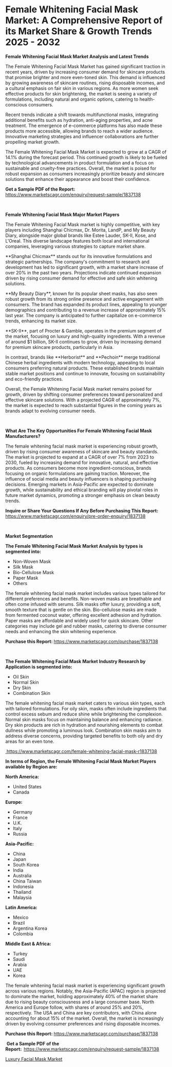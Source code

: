<p><h1>Female Whitening Facial Mask Market: A Comprehensive Report of its Market Share & Growth Trends 2025 - 2032</h1></p><p><strong>Female Whitening Facial Mask Market Analysis and Latest Trends</strong></p>
<p><p>The Female Whitening Facial Mask Market has gained significant traction in recent years, driven by increasing consumer demand for skincare products that promise brighter and more even-toned skin. This demand is influenced by growing awareness of skincare routines, rising disposable incomes, and a cultural emphasis on fair skin in various regions. As more women seek effective products for skin brightening, the market is seeing a variety of formulations, including natural and organic options, catering to health-conscious consumers.</p><p>Recent trends indicate a shift towards multifunctional masks, integrating additional benefits such as hydration, anti-aging properties, and acne treatment. The emergence of e-commerce platforms has also made these products more accessible, allowing brands to reach a wider audience. Innovative marketing strategies and influencer collaborations are further propelling market growth.</p><p>The Female Whitening Facial Mask Market is expected to grow at a CAGR of 14.1% during the forecast period. This continued growth is likely to be fueled by technological advancements in product formulation and a focus on sustainable and cruelty-free practices. Overall, the market is poised for robust expansion as consumers increasingly prioritize beauty and skincare solutions that enhance their appearance and boost their confidence.</p></p>
<p><strong>Get a Sample PDF of the Report:&nbsp;</strong> <a href="https://www.marketscagr.com/enquiry/request-sample/1837138?utm_campaign=2635&utm_medium=2&utm_source=Github&utm_content=ia&utm_term=05042025&utm_id=female-whitening-facial-mask">https://www.marketscagr.com/enquiry/request-sample/1837138</a></p>
<p>&nbsp;</p>
<p><strong>Female Whitening Facial Mask Major Market Players</strong></p>
<p><p>The Female Whitening Facial Mask market is highly competitive, with key players including Shanghai Chicmax, Dr. Morita, LandP, and My Beauty Diary, alongside major global brands like Estee Lauder, SK-II, Kose, and L'Oreal. This diverse landscape features both local and international companies, leveraging various strategies to capture market share.</p><p>**Shanghai Chicmax** stands out for its innovative formulations and strategic partnerships. The company's commitment to research and development has led to significant growth, with a market share increase of over 20% in the past two years. Projections indicate continued expansion driven by rising consumer demand for effective and safe skin whitening solutions.</p><p>**My Beauty Diary**, known for its popular sheet masks, has also seen robust growth from its strong online presence and active engagement with consumers. The brand has expanded its product lines, appealing to younger demographics and contributing to a revenue increase of approximately 15% last year. The company is anticipated to further capitalize on e-commerce trends, enhancing its market size.</p><p>**SK-II**, part of Procter & Gamble, operates in the premium segment of the market, focusing on luxury and high-quality ingredients. With a revenue of around $1 billion, SK-II continues to grow, driven by increasing demand for premium skincare products, particularly in Asia.</p><p>In contrast, brands like **Herborist** and **Pechoin** merge traditional Chinese herbal ingredients with modern technology, appealing to local consumers preferring natural products. These established brands maintain stable market positions and continue to innovate, focusing on sustainability and eco-friendly practices.</p><p>Overall, the Female Whitening Facial Mask market remains poised for growth, driven by shifting consumer preferences toward personalized and effective skincare solutions. With a projected CAGR of approximately 7%, the market is expected to reach substantial figures in the coming years as brands adapt to evolving consumer needs.</p></p>
<p>&nbsp;</p>
<p><strong>What Are The Key Opportunities For Female Whitening Facial Mask Manufacturers?</strong></p>
<p><p>The female whitening facial mask market is experiencing robust growth, driven by rising consumer awareness of skincare and beauty standards. The market is projected to expand at a CAGR of over 7% from 2023 to 2030, fueled by increasing demand for innovative, natural, and effective products. As consumers become more ingredient-conscious, brands focusing on organic formulations are gaining traction. Moreover, the influence of social media and beauty influencers is shaping purchasing decisions. Emerging markets in Asia-Pacific are expected to dominate growth, while sustainability and ethical branding will play pivotal roles in future market dynamics, promoting a stronger emphasis on clean beauty trends.</p></p>
<p><strong>Inquire or Share Your Questions If Any Before Purchasing This Report:</strong> <a href="https://www.marketscagr.com/enquiry/pre-order-enquiry/1837138?utm_campaign=2635&utm_medium=2&utm_source=Github&utm_content=ia&utm_term=05042025&utm_id=female-whitening-facial-mask">https://www.marketscagr.com/enquiry/pre-order-enquiry/1837138</a></p>
<p>&nbsp;</p>
<p><strong>Market Segmentation</strong></p>
<p><strong>The Female Whitening Facial Mask Market Analysis by types is segmented into:</strong></p>
<p><ul><li>Non-Woven Mask</li><li>Silk Mask</li><li>Bio-Cellulose Mask</li><li>Paper Mask</li><li>Others</li></ul></p>
<p><p>The female whitening facial mask market includes various types tailored for different preferences and benefits. Non-woven masks are breathable and often come infused with serums. Silk masks offer luxury, providing a soft, smooth texture that is gentle on the skin. Bio-cellulose masks are made from fermented coconut water, offering excellent adhesion and hydration. Paper masks are affordable and widely used for quick skincare. Other categories may include gel and rubber masks, catering to diverse consumer needs and enhancing the skin whitening experience.</p></p>
<p><strong>Purchase this Report:&nbsp;</strong><a href="https://www.marketscagr.com/purchase/1837138?utm_campaign=2635&utm_medium=2&utm_source=Github&utm_content=ia&utm_term=05042025&utm_id=female-whitening-facial-mask">https://www.marketscagr.com/purchase/1837138</a></p>
<p>&nbsp;</p>
<p><strong>The Female Whitening Facial Mask Market Industry Research by Application is segmented into:</strong></p>
<p><ul><li>Oil Skin</li><li>Normal Skin</li><li>Dry Skin</li><li>Combination Skin</li></ul></p>
<p><p>The female whitening facial mask market caters to various skin types, each with tailored formulations. For oily skin, masks often include ingredients that control excess sebum and reduce shine while brightening the complexion. Normal skin masks focus on maintaining balance and enhancing radiance. Dry skin products are rich in hydration and nourishing elements to combat dullness while promoting a luminous look. Combination skin masks aim to address diverse concerns, providing targeted benefits to both oily and dry areas for an even tone.</p></p>
<p><a href="https://www.marketscagr.com/female-whitening-facial-mask-r1837138?utm_campaign=2635&utm_medium=2&utm_source=Github&utm_content=ia&utm_term=05042025&utm_id=female-whitening-facial-mask">&nbsp;https://www.marketscagr.com/female-whitening-facial-mask-r1837138</a></p>
<p><strong>In terms of Region, the Female Whitening Facial Mask Market Players available by Region are:</strong></p>
<p>
    <p> <strong> North America: </strong>
        <ul>
            <li>United States</li>
            <li>Canada</li>
        </ul>
        </p> 
    <p> <strong> Europe: </strong>
        <ul>
            <li>Germany</li>
            <li>France</li>
            <li>U.K.</li>
            <li>Italy</li>
            <li>Russia</li>
        </ul>
        </p> 
    <p> <strong> Asia-Pacific: </strong>
        <ul>
            <li>China</li>
            <li>Japan</li>
            <li>South Korea</li>
            <li>India</li>
            <li>Australia</li>
            <li>China Taiwan</li>
            <li>Indonesia</li>
            <li>Thailand</li>
            <li>Malaysia</li>
        </ul>
        </p> 
    <p> <strong> Latin America: </strong>
        <ul>
            <li>Mexico</li>
            <li>Brazil</li>
            <li>Argentina Korea</li>
            <li>Colombia</li>
        </ul>
        </p> 
    <p> <strong> Middle East & Africa: </strong>
        <ul>
            <li>Turkey</li>
            <li>Saudi</li>
            <li>Arabia</li>
            <li>UAE</li>
            <li>Korea</li>
        </ul>
    </p>
    </p>
<p><p>The female whitening facial mask market is experiencing significant growth across various regions. Notably, the Asia-Pacific (APAC) region is projected to dominate the market, holding approximately 40% of the market share due to rising beauty consciousness and a large consumer base. North America and Europe follow, with shares of around 25% and 20%, respectively. The USA and China are key contributors, with China alone accounting for about 15% of the market. Overall, the market is increasingly driven by evolving consumer preferences and rising disposable incomes.</p></p>
<p><strong>Purchase this Report: </strong><a href="https://www.marketscagr.com/purchase/1837138?utm_campaign=2635&utm_medium=2&utm_source=Github&utm_content=ia&utm_term=05042025&utm_id=female-whitening-facial-mask">https://www.marketscagr.com/purchase/1837138</a></p>
<p>&nbsp;<strong>Get a Sample PDF of the Report:&nbsp;&nbsp;</strong><a href="https://www.marketscagr.com/enquiry/request-sample/1837138?utm_campaign=2635&utm_medium=2&utm_source=Github&utm_content=ia&utm_term=05042025&utm_id=female-whitening-facial-mask">https://www.marketscagr.com/enquiry/request-sample/1837138</a></p>
<p><strong></strong></p>
<p><p><a href="https://github.com/phephezxnf/Market-Research-Report-List-1/blob/main/luxury-facial-mask-market.md?utm_campaign=2635&utm_medium=2&utm_source=Github&utm_content=ia&utm_term=05042025&utm_id=female-whitening-facial-mask">Luxury Facial Mask Market</a></p></p>